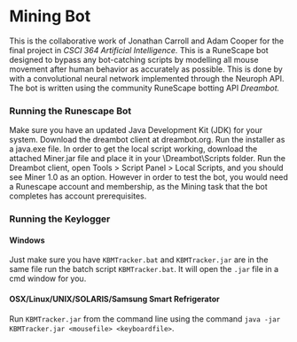 # Mining Bot
This is the collaborative work of Jonathan Carroll and Adam Cooper for the final project in *CSCI 364 Artificial Intelligence.* This is a RuneScape bot designed to bypass any bot-catching scripts by modelling all mouse movement after human behavior as accurately as possible. This is done by with a convolutional neural network implemented through the Neuroph API. The bot is written using the community RuneScape botting API *Dreambot.*

### Running the Runescape Bot
Make sure you have an updated Java Development Kit (JDK) for your system. Download the dreambot client at dreambot.org. Run the installer as a java.exe file. In order to get the local script working, download the attached Miner.jar file and place it in your \Dreambot\Scripts folder. Run the Dreambot client, open Tools > Script Panel > Local Scripts, and you should see Miner 1.0 as an option. However in order to test the bot, you would need a Runescape account and membership, as the Mining task that the bot completes has account prerequisites. 

### Running the Keylogger
#### Windows
Just make sure you have `KBMTracker.bat` and `KBMTracker.jar` are in the same file run the batch script `KBMTracker.bat`. It will open the `.jar` file in a cmd window for you. 
#### OSX/Linux/UNIX/SOLARIS/Samsung Smart Refrigerator
Run `KBMTracker.jar` from the command line using the command `java -jar KBMTracker.jar <mousefile> <keyboardfile>`.
